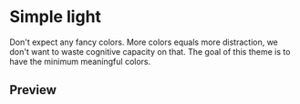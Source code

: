 Simple light
============

Don't expect any fancy colors. More colors equals more distraction, we don't
want to waste cognitive capacity on that. The goal of this theme is to have the
minimum meaningful  colors.

Preview
-------

<!-- TODO: -->

